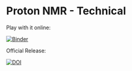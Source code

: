 # Proton NMR - Technical


Play with it online:

[![Binder](https://mybinder.org/badge_logo.svg)](https://mybinder.org/v2/gh/ivoschulthess/protonNMR_technical/HEAD?labpath=analysis.ipynb)



Official Release:

[![DOI](https://zenodo.org/badge/583387052.svg)](https://zenodo.org/badge/latestdoi/583387052)
